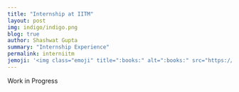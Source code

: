 ```yaml
---
title: "Internship at IITM"
layout: post
img: indigo/indigo.png
blog: true
author: Shashwat Gupta
summary: "Internship Experience"
permalink: interniitm
jemoji: '<img class="emoji" title=":books:" alt=":books:" src="https://assets.github.com/images/icons/emoji/unicode/1f4da.png" height="20" width="20" align="absmiddle">'
---
```

<p>Work in Progress</p>